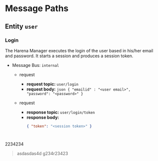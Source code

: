 # Message Paths

## Entity `user`

### Login
The Harena Manager executes the login of the user based in his/her email and password. It starts a session and produces a session token.

* Message Bus: `internal`
  * request 
    * **request topic:** `user/login`
    * **request body:** 
                     ```json
                      { "emailid" : "<user email>",  
                        "password": "<password>" }
                     ```
      
  * request 
    * **response topic:** `user/login/token`
    * **response body:** 
      ```json
      { "token": "<session token>" }
    ```
      
2234234
> asdasdas4d
g234r23423

